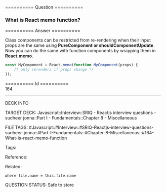 ========== Question ==========  

### What is React memo function?  

========== Answer ==========  

Class components can be restricted from re-rendering when their input props are the same using **PureComponent or shouldComponentUpdate**. Now you can do the same with function components by wrapping them in **React.memo**.

```jsx
const MyComponent = React.memo(function MyComponent(props) {
    /* only rerenders if props change */
});
```

========== Id ==========  
164

---

DECK INFO

TARGET DECK: Javascript::Interview::SRIQ - Reactjs interview questions - sudheer jonna::Part I - Fundamentals::Chapter 8 - Miscellaneous

FILE TAGS: #Javascript::#Interview::#SRIQ-Reactjs-interview-questions-sudheer-jonna::#Part-I-Fundamentals::#Chapter-8-Miscellaneous::#164-What-is-react-memo-function

Tags:

Reference:

Related:

```dataview
where file.name = this.file.name
```

QUESTION STATUS: Safe to store
